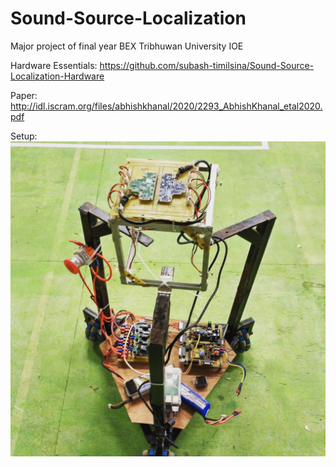 # Sound-Source-Localization
Major project of final year BEX Tribhuwan University IOE

Hardware Essentials:
https://github.com/subash-timilsina/Sound-Source-Localization-Hardware

Paper:
http://idl.iscram.org/files/abhishkhanal/2020/2293_AbhishKhanal_etal2020.pdf

Setup:
![Alt text](https://github.com/subash-timilsina/Sound-Source-Localization/blob/master/Robot.jpg?raw=true "Robot Setup")
